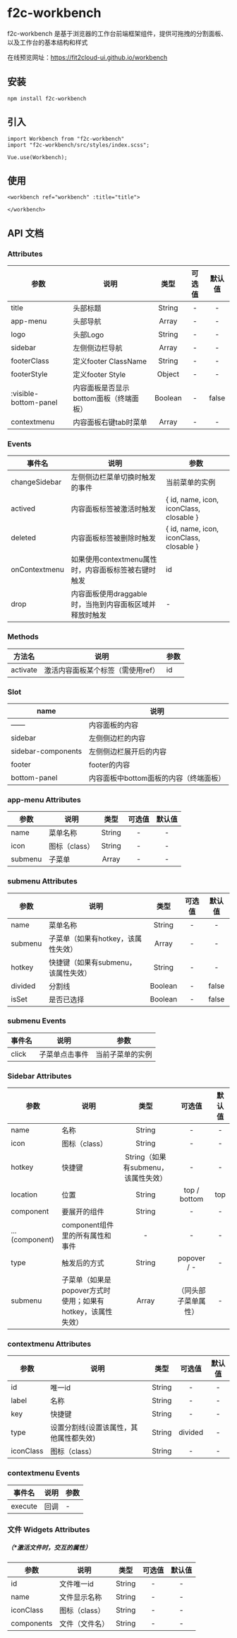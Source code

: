 # f2c-workbench

f2c-workbench 是基于浏览器的工作台前端框架组件，提供可拖拽的分割面板、以及工作台的基本结构和样式

在线预览网址：https://fit2cloud-ui.github.io/workbench

## 安装
```
npm install f2c-workbench
```

## 引入
```
import Workbench from "f2c-workbench"
import "f2c-workbench/src/styles/index.scss";

Vue.use(Workbench);
```
## 使用
```
<workbench ref="workbench" :title="title">

</workbench>
```

## API 文档

### Attributes
 参数 |  说明  |  类型  |  可选值  |  默认值  |
 --- | ------| :-----: | :----: | :------: 
 title       | 头部标题 | String | - | - 
 app-menu    | 头部导航 | Array | - | -
 logo  | 头部Logo | String | - | -
 sidebar | 左侧侧边栏导航 | Array | - | - 
 footerClass | 定义footer ClassName | String | - | -
 footerStyle | 定义footer Style | Object | - | -
 :visible-bottom-panel | 内容面板是否显示bottom面板（终端面板） | Boolean | - | false
 contextmenu | 内容面板右键tab时菜单 | Array | - | -

### Events
  事件名 |  说明 |  参数	
 --------- | ---------- | -------- | 
 changeSidebar  | 左侧侧边栏菜单切换时触发的事件 | 当前菜单的实例 
 actived  | 内容面板标签被激活时触发 | { id, name, icon, iconClass, closable }
 deleted  | 内容面板标签被删除时触发 | { id, name, icon, iconClass, closable }
 onContextmenu | 如果使用contextmenu属性时，内容面板标签被右键时触发 | id
 drop  | 内容面板使用draggable时，当拖到内容面板区域并释放时触发 | -

### Methods
  方法名    |    说明   |  参数  
 --------- | ---------- | -------- 
 activate   | 激活内容面板某个标签（需使用ref） | id  

### Slot
  name    |    说明    
 --------- | ---------- 
  —— | 内容面板的内容 
 sidebar | 左侧侧边栏的内容 
 sidebar-components | 左侧侧边栏展开后的内容 
 footer | footer的内容 
 bottom-panel | 内容面板中bottom面板的内容（终端面板）

### app-menu Attributes
   参数  |    说明   |   类型 | 可选值 | 默认值
 ----- | -------- | :------: | :-----: | :-----: 
 name  | 菜单名称 | String | - | - 
 icon  | 图标（class）| String | - | - 
 submenu  | 子菜单 | Array | - | - 

### submenu Attributes
  参数 |  说明  |   类型   |  可选值  |  默认值  
  -----  | ------ | :------: | :------: | :-------:
 name    | 菜单名称 | String | - | - 
 submenu   | 子菜单（如果有hotkey，该属性失效） | Array | - | - 
 hotkey    | 快捷键（如果有submenu，该属性失效） | String | - | - 
 divided   | 分割线 | Boolean | - | false 
 isSet   | 是否已选择 | Boolean | - | false 

### submenu Events
  事件名 |   说明   |  参数  
  --------- | ---------- | -------- 
  click   | 子菜单点击事件 | 当前子菜单的实例 

### Sidebar Attributes
  参数  |   说明   |   类型   | 可选值 |  默认值  
 ----- | -------- | :------: | :-------: | :------: 
 name     | 名称 | String  | - | - 
 icon      | 图标（class） | String | - | - 
 hotkey    | 快捷键 | String（如果有submenu，该属性失效） | - | - 
 location    | 位置 | String | top / bottom | top  
 component    | 要展开的组件 | String | - | - 
 ...(component) | component组件里的所有属性和事件 | - | - | - 
 type   | 触发后的方式 | String | popover / - | - 
 submenu   | 子菜单（如果是popover方式时使用；如果有hotkey，该属性失效） | Array | （同头部子菜单属性） | - 

### contextmenu Attributes
  参数  |   说明   |   类型   | 可选值 |  默认值  
 ----- | -------- | :------: | :-------: | :------: 
 id  | 唯一id | String | - | - 
 label  | 名称 | String | - | - 
 key    | 快捷键 | String | - | - 
 type   | 设置分割线(设置该属性，其他属性都失效) | String | divided | - 
 iconClass    | 图标（class） | String | - | - 

### contextmenu Events
  事件名 |   说明   |  参数  
  --------- | ---------- | -------- 
 execute  | 回调 | - 


 ### 文件 Widgets Attributes 

 ##### （*激活文件时，交互的属性）

  参数  |   说明   |   类型   | 可选值 |  默认值  
 ----- | -------- | :------: | :-------: | :------: 
 id     | 文件唯一id | String | - | - 
 name   | 文件显示名称 | String | - | - 
 iconClass    | 图标（class） | String | - | - 
 components   | 文件（文件名） | String | - | - 

